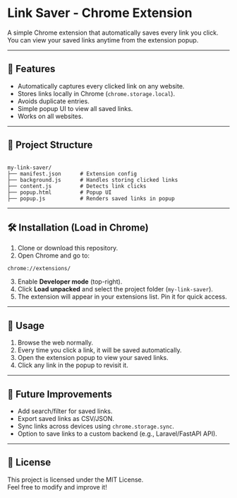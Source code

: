 
# Link Saver - Chrome Extension

A simple Chrome extension that automatically saves every link you click.  
You can view your saved links anytime from the extension popup.

---

## 🚀 Features
- Automatically captures every clicked link on any website.
- Stores links locally in Chrome (`chrome.storage.local`).
- Avoids duplicate entries.
- Simple popup UI to view all saved links.
- Works on all websites.

---

## 📂 Project Structure
```

my-link-saver/
├── manifest.json      # Extension config
├── background.js      # Handles storing clicked links
├── content.js         # Detects link clicks
├── popup.html         # Popup UI
├── popup.js           # Renders saved links in popup

```

---

## 🛠️ Installation (Load in Chrome)

1. Clone or download this repository.  
2. Open Chrome and go to:  
```
chrome://extensions/
```
3. Enable **Developer mode** (top-right).  
4. Click **Load unpacked** and select the project folder (`my-link-saver`).  
5. The extension will appear in your extensions list. Pin it for quick access.  

---

## 🔄 Usage
1. Browse the web normally.  
2. Every time you click a link, it will be saved automatically.  
3. Open the extension popup to view your saved links.  
4. Click any link in the popup to revisit it.

---

## 🧩 Future Improvements
- Add search/filter for saved links.
- Export saved links as CSV/JSON.
- Sync links across devices using `chrome.storage.sync`.
- Option to save links to a custom backend (e.g., Laravel/FastAPI API).

---

## 📜 License
This project is licensed under the MIT License.  
Feel free to modify and improve it!